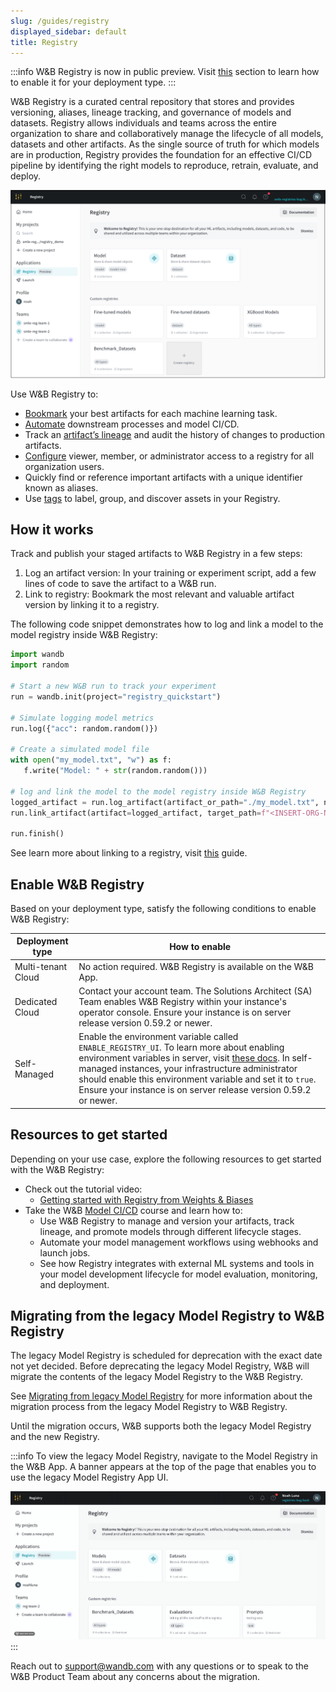 ```yaml
---
slug: /guides/registry
displayed_sidebar: default
title: Registry
---
```


:::info
W&B Registry is now in public preview. Visit [this](#enable-wb-registry) section to learn how to enable it for your deployment type.
:::

W&B Registry is a curated central repository that stores and provides versioning, aliases, lineage tracking, and governance of models and datasets. Registry allows individuals and teams across the entire organization to share and collaboratively manage the lifecycle of all models, datasets and other artifacts. As the single source of truth for which models are in production, Registry provides the foundation for an effective CI/CD pipeline by identifying the right models to reproduce, retrain, evaluate, and deploy.

![](/images/registry/registry_landing_page.png)

Use W&B Registry to:

- [Bookmark](./link_version.md) your best artifacts for each machine learning task.
- [Automate](../model_registry/model-registry-automations.md) downstream processes and model CI/CD.
- Track an [artifact’s lineage](../model_registry/model-lineage.md) and audit the history of changes to production artifacts.
- [Configure](./configure_registry.md) viewer, member, or administrator access to a registry for all organization users.
- Quickly find or reference important artifacts with a unique identifier known as aliases.
- Use [tags](./organize-with-tags.md) to label, group, and discover assets in your Registry. 

## How it works

Track and publish your staged artifacts to W&B Registry in a few steps:

1. Log an artifact version: In your training or experiment script, add a few lines of code to save the artifact to a W&B run.
2. Link to registry: Bookmark the most relevant and valuable artifact version by linking it to a registry.

The following code snippet demonstrates how to log and link a model to the model registry inside W&B Registry:

```python
import wandb
import random

# Start a new W&B run to track your experiment
run = wandb.init(project="registry_quickstart") 

# Simulate logging model metrics
run.log({"acc": random.random()})

# Create a simulated model file
with open("my_model.txt", "w") as f:
   f.write("Model: " + str(random.random()))

# log and link the model to the model registry inside W&B Registry
logged_artifact = run.log_artifact(artifact_or_path="./my_model.txt", name="gemma-finetuned-3twsov9e", type="model")
run.link_artifact(artifact=logged_artifact, target_path=f"<INSERT-ORG-NAME>/wandb-registry-model/registry-quickstart-collection"),

run.finish()
```
See learn more about linking to a registry, visit [this](/guides/registry/link_version) guide. 

## Enable W&B Registry

Based on your deployment type, satisfy the following conditions to enable W&B Registry:

| Deployment type | How to enable |
| ----- | ----- |
| Multi-tenant Cloud | No action required. W&B Registry is available on the W&B App. |
| Dedicated Cloud | Contact your account team. The Solutions Architect (SA) Team enables W&B Registry within your instance's operator console. Ensure your instance is on server release version 0.59.2 or newer.|
| Self-Managed   | Enable the environment variable called `ENABLE_REGISTRY_UI`. To learn more about enabling environment variables in server, visit [these docs](/guides/hosting/env-vars). In self-managed instances, your infrastructure administrator should enable this environment variable and set it to `true`. Ensure your instance is on server release version 0.59.2 or newer.|


## Resources to get started

Depending on your use case, explore the following resources to get started with the W&B Registry:

* Check out the tutorial video:
    * [Getting started with Registry from Weights & Biases](https://www.youtube.com/watch?v=p4XkVOsjIeM)
* Take the W&B [Model CI/CD](https://www.wandb.courses/courses/enterprise-model-management) course and learn how to:
    * Use W&B Registry to manage and version your artifacts, track lineage, and promote models through different lifecycle stages.
    * Automate your model management workflows using webhooks and launch jobs.
    * See how Registry integrates with external ML systems and tools in your model development lifecycle for model evaluation, monitoring, and deployment.

## Migrating from the legacy Model Registry to W&B Registry

The legacy Model Registry is scheduled for deprecation with the exact date not yet decided. Before deprecating the legacy Model Registry, W&B will migrate the contents of the legacy Model Registry to the W&B Registry. 


See [Migrating from legacy Model Registry](./model_registry_eol.md) for more information about the migration process from the legacy Model Registry to W&B Registry.

Until the migration occurs, W&B supports both the legacy Model Registry and the new Registry. 

:::info
To view the legacy Model Registry, navigate to the Model Registry in the W&B App. A banner appears at the top of the page that enables you to use the legacy Model Registry App UI.

![](/images/registry/nav_to_old_model_reg.gif)
:::


Reach out to support@wandb.com with any questions or to speak to the W&B Product Team about any concerns about the migration.


